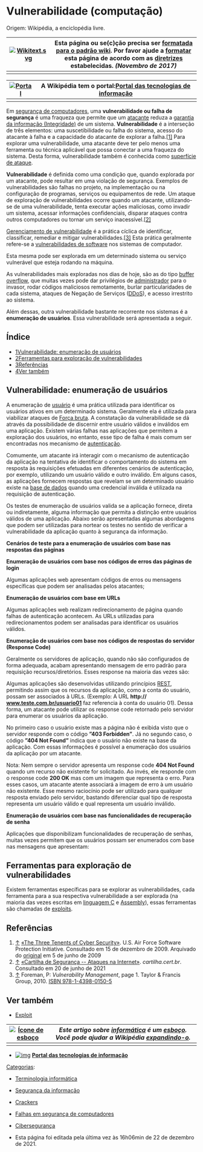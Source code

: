 # Vulnerabilidade (computação)

Origem: Wikipédia, a enciclopédia livre.

| [![Wikitext.svg](https://upload.wikimedia.org/wikipedia/commons/thumb/c/ce/Wikitext.svg/40px-Wikitext.svg.png)](https://pt.wikipedia.org/wiki/Wikipédia:Wikificação) | **Esta página ou se(c)ção precisa ser [formatada para o padrão wiki](https://pt.wikipedia.org/wiki/Wikipédia:Wikificação).** Por favor ajude a [formatar](https://pt.wikipedia.org/wiki/Ajuda:Guia_de_edição/Formatação) esta página de acordo com as [**diretrizes**](https://pt.wikipedia.org/wiki/Wikipédia:Wikificação#Como_ajudar) estabelecidas. *(Novembro de 2017)* |
| ------------------------------------------------------------ | ------------------------------------------------------------ |
|                                                              |                                                              |

| [![Portal](https://upload.wikimedia.org/wikipedia/commons/thumb/c/c9/Portal.svg/36px-Portal.svg.png)](https://pt.wikipedia.org/wiki/Ficheiro:Portal.svg) | A Wikipédia tem o portal:[Portal das tecnologias de informação](https://pt.wikipedia.org/wiki/Portal:Tecnologias_de_informação) |
| ------------------------------------------------------------ | ------------------------------------------------------------ |
|                                                              |                                                              |

Em [segurança de computadores](https://pt.wikipedia.org/wiki/Segurança_de_computadores), uma **vulnerabilidade ou falha de segurança** é uma fraqueza que permite que um [atacante](https://pt.wikipedia.org/wiki/Hacker) reduza a [garantia da informação (Integridade)](https://pt.wikipedia.org/wiki/Integridade_de_dados) de um sistema. **Vulnerabilidade** é a interseção de três elementos: uma suscetibilidade ou falha do sistema, acesso do atacante à falha e a capacidade do atacante de explorar a falha.[[1\]](https://pt.wikipedia.org/wiki/Vulnerabilidade_(computação)#cite_note-1) Para explorar uma vulnerabilidade, uma atacante deve ter pelo menos uma ferramenta ou técnica aplicável que possa conectar a uma fraqueza do sistema. Desta forma, vulnerabilidade também é conhecida como [superfície de ataque](https://pt.wikipedia.org/w/index.php?title=Superfície_de_ataque&action=edit&redlink=1).

**Vulnerabilidade** é definida como uma condição que, quando explorada por um atacante, pode resultar em uma violação de segurança. Exemplos de vulnerabilidades são falhas no projeto, na implementação ou na configuração de programas, serviços ou equipamentos de rede. Um ataque de exploração de vulnerabilidades ocorre quando um atacante, utilizando-se de uma vulnerabilidade, tenta executar ações maliciosas, como invadir um sistema, acessar informações confidenciais, disparar ataques contra outros computadores ou tornar um serviço inacessível.[[2\]](https://pt.wikipedia.org/wiki/Vulnerabilidade_(computação)#cite_note-2)

[Gerenciamento de vulnerabilidade](https://pt.wikipedia.org/w/index.php?title=Gerenciamento_de_vulnerabilidade&action=edit&redlink=1) é a prática cíclica de identificar, classificar, remediar e mitigar vulnerabilidades.[[3\]](https://pt.wikipedia.org/wiki/Vulnerabilidade_(computação)#cite_note-3) Esta prática geralmente refere-se a [vulnerabilidades de software](https://pt.wikipedia.org/w/index.php?title=Vulnerabilidades_de_software&action=edit&redlink=1) nos sistemas de computador.

Esta mesma pode ser explorada em um determinado sistema ou serviço vulnerável que esteja rodando na máquina.

As vulnerabilidades mais exploradas nos dias de hoje, são as do tipo [buffer overflow](https://pt.wikipedia.org/wiki/Buffer_overflow), que muitas vezes pode dar privilégios de [administrador](https://pt.wikipedia.org/wiki/Superusuário) para o invasor, rodar códigos maliciosos remotamente, burlar particularidades de cada sistema, ataques de Negação de Serviços ([DDoS](https://pt.wikipedia.org/wiki/DDoS)), e acesso irrestrito ao sistema.

Além dessas, outra vulnerabilidade bastante recorrente nos sistemas é a **enumeração de usuários**. Essa vulnerabilidade será apresentada a seguir.

## Índice



- [1Vulnerabilidade: enumeração de usuários](https://pt.wikipedia.org/wiki/Vulnerabilidade_(computação)#Vulnerabilidade:_enumeração_de_usuários)
- [2Ferramentas para exploração de vulnerabilidades](https://pt.wikipedia.org/wiki/Vulnerabilidade_(computação)#Ferramentas_para_exploração_de_vulnerabilidades)
- [3Referências](https://pt.wikipedia.org/wiki/Vulnerabilidade_(computação)#Referências)
- [4Ver também](https://pt.wikipedia.org/wiki/Vulnerabilidade_(computação)#Ver_também)

## Vulnerabilidade: enumeração de usuários

A enumeração de [usuário](https://pt.wikipedia.org/wiki/Usuário_(computação)) é uma prática utilizada para identificar os usuários ativos em um determinado sistema. Geralmente ela é utilizada para viabilizar ataques de [Força bruta](https://pt.wikipedia.org/wiki/Força_Bruta). A constatação da vulnerabilidade se dá através da possibilidade de discernir entre usuário válidos e inválidos em uma aplicação. Existem várias falhas nas aplicações que permitem a exploração dos usuários, no entanto, esse tipo de falha é mais comum ser encontradas nos mecanismo de [autenticação](https://pt.wikipedia.org/wiki/Autenticação).

Comumente, um atacante irá interagir com o mecanismo de autenticação da aplicação na tentativa de identificar o comportamento do sistema em resposta às requisições efetuadas em diferentes cenários de autenticação, por exemplo, utilizando um usuário válido e outro inválido. Em alguns casos, as aplicações fornecem respostas que revelam se um determinado usuário existe na [base de dados](https://pt.wikipedia.org/wiki/Banco_de_dados) quando uma credencial inválida é utilizada na requisição de autenticação.

Os testes de enumeração de usuários valida se a aplicação fornece, direta ou indiretamente, alguma informação que permita a distinção entre usuários válidos de uma aplicação. Abaixo serão apresentadas algumas abordagens que podem ser utilizadas para nortear os testes no sentido de verificar a vulnerabilidade da aplicação quanto à segurança da informação.

**Cenários de teste para a enumeração de usuários com base nas respostas das páginas**













**Enumeração de usuários com base nos códigos de erros das páginas de login**

Algumas aplicações web apresentam códigos de erros ou mensagens específicas que podem ser analisadas pelos atacantes;

**Enumeração de usuários com base em URLs**

Algumas aplicações web realizam redirecionamento de página quando falhas de autenticação acontecem. As URLs utilizadas para redirecionamentos podem ser analisadas para identificar os usuários válidos.



**Enumeração de usuários com base nos códigos de respostas do servidor (Response Code)**

Geralmente os servidores de aplicação, quando não são configurados de forma adequada, acabam apresentando mensagem de erro padrão para requisição recursos/diretórios. Esses response na maioria das vezes são:



Algumas aplicações são desenvolvidas utilizando princípios [REST](https://pt.wikipedia.org/wiki/REST), permitindo assim que os recursos da aplicação, como a conta do usuário, possam ser associados à URLs. (Exemplo: A URL **http:// www.teste.com.br/usuario01** faz referencia à conta do usuário 01). Dessa forma, um atacante pode utilizar os response code retornado pelo servidor para enumerar os usuários da aplicação.



No primeiro caso o usuário existe mas a página não é exibida visto que o servidor responde com o código **”403 Forbidden”**. Já no segundo caso, o código **”404 Not Found”** indica que o usuário não existe na base da aplicação. Com essas informações é possível a enumeração dos usuários da aplicação por um atacante.

Nota: Nem sempre o servidor apresenta um response code **404 Not Found** quando um recurso não existente for solicitado. Ao invés, ele responde com o response code **200 OK** mas com um imagem que representa o erro. Para esses casos, um atacante atente associará a imagem de erro à um usuário não existente. Esse mesmo raciocínio pode ser utilizado para qualquer resposta enviado pelo servidor, bastando diferenciar qual tipo de resposta representa um usuário válido e qual representa um usuário inválido.

**Enumeração de usuários com base nas funcionalidades de recuperação de senha**

Aplicações que disponibilizam funcionalidades de recuperação de senhas, muitas vezes permitem que os usuários possam ser enumerados com base nas mensagens que apresentam:



## Ferramentas para exploração de vulnerabilidades

Existem ferramentas específicas para se explorar as vulnerabilidades, cada ferramenta para a sua respectiva vulnerabilidade a ser explorada (na maioria das vezes escritas em [linguagem C](https://pt.wikipedia.org/wiki/Linguagem_C) e [Assembly](https://pt.wikipedia.org/wiki/Assembly)), essas ferramentas são chamadas de [exploits](https://pt.wikipedia.org/wiki/Exploit).

## Referências

1. [↑](https://pt.wikipedia.org/wiki/Vulnerabilidade_(computação)#cite_ref-1) [«The Three Tenents of Cyber Security»](https://web.archive.org/web/20090605095435/http://spi.dod.mil/tenets.htm). U.S. Air Force Software Protection Initiative. Consultado em 15 de dezembro de 2009. Arquivado do [original](http://www.spi.dod.mil/tenets.htm) em 5 de junho de 2009
2. [↑](https://pt.wikipedia.org/wiki/Vulnerabilidade_(computação)#cite_ref-2) [«Cartilha de Segurança -- Ataques na Internet»](https://cartilha.cert.br/ataques/). *cartilha.cert.br*. Consultado em 20 de junho de 2021
3. [↑](https://pt.wikipedia.org/wiki/Vulnerabilidade_(computação)#cite_ref-3) Foreman, P: *Vulnerability Management*, page 1. Taylor & Francis Group, 2010. [ISBN 978-1-4398-0150-5](https://pt.wikipedia.org/wiki/Especial:Fontes_de_livros/9781439801505)

## Ver também

- [Exploit](https://pt.wikipedia.org/wiki/Exploit)

| [![Ícone de esboço](https://upload.wikimedia.org/wikipedia/commons/thumb/d/d7/Computer.svg/30px-Computer.svg.png)](https://pt.wikipedia.org/wiki/Ficheiro:Computer.svg) | *Este artigo sobre [informática](https://pt.wikipedia.org/wiki/Informática) é um [esboço](https://pt.wikipedia.org/wiki/Wikipédia:Esboço). Você pode ajudar a Wikipédia **[expandindo-o](https://pt.wikipedia.org/w/index.php?title=Vulnerabilidade_(computação)&action=edit)**.* |
| ------------------------------------------------------------ | ------------------------------------------------------------ |
|                                                              |                                                              |

- [![img](https://upload.wikimedia.org/wikipedia/commons/thumb/d/d7/Crystal_Clear_app_ktalkd.png/25px-Crystal_Clear_app_ktalkd.png)](https://pt.wikipedia.org/wiki/Ficheiro:Crystal_Clear_app_ktalkd.png) **[Portal das tecnologias de informação](https://pt.wikipedia.org/wiki/Portal:Tecnologias_de_informação)**

[Categorias](https://pt.wikipedia.org/wiki/Especial:Categorias): 

- [Terminologia informática](https://pt.wikipedia.org/wiki/Categoria:Terminologia_informática)
- [Segurança da informação](https://pt.wikipedia.org/wiki/Categoria:Segurança_da_informação)
- [Crackers](https://pt.wikipedia.org/wiki/Categoria:Crackers)
- [Falhas em segurança de computadores](https://pt.wikipedia.org/wiki/Categoria:Falhas_em_segurança_de_computadores)
- [Cibersegurança](https://pt.wikipedia.org/wiki/Categoria:Cibersegurança)

- Esta página foi editada pela última vez às 16h06min de 22 de dezembro de 2021.